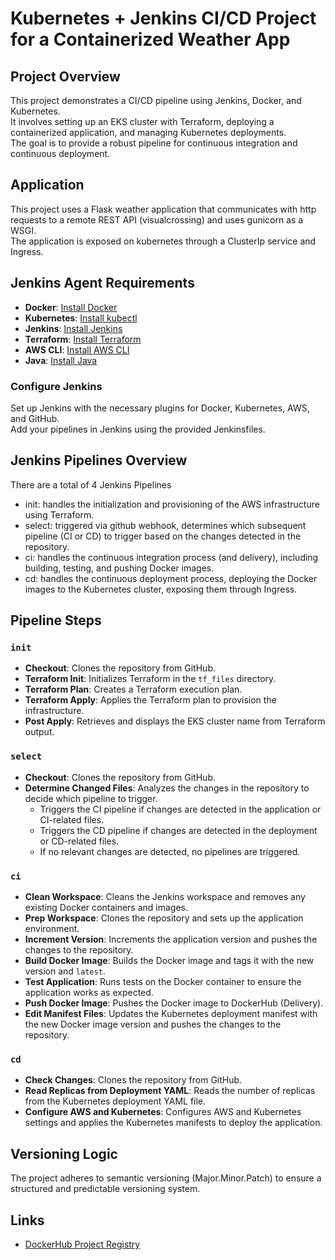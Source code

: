 # Kubernetes + Jenkins CI/CD Project for a Containerized Weather App

## Project Overview

This project demonstrates a CI/CD pipeline using Jenkins, Docker, and Kubernetes. \
It involves setting up an EKS cluster with Terraform, deploying a containerized application, and managing Kubernetes deployments. \
The goal is to provide a robust pipeline for continuous integration and continuous deployment.

## Application
This project uses a Flask weather application that communicates with http requests to a remote REST API (visualcrossing) and uses gunicorn as a WSGI. \
The application is exposed on kubernetes through a ClusterIp service and Ingress.

## Jenkins Agent Requirements

- **Docker**: [Install Docker](https://docs.docker.com/get-docker/)
- **Kubernetes**: [Install kubectl](https://kubernetes.io/docs/tasks/tools/)
- **Jenkins**: [Install Jenkins](https://www.jenkins.io/doc/book/installing/)
- **Terraform**: [Install Terraform](https://www.terraform.io/downloads.html)
- **AWS CLI**: [Install AWS CLI](https://docs.aws.amazon.com/cli/latest/userguide/install-cliv2.html)
- **Java**: [Install Java](https://www.oracle.com/java/technologies/downloads/#java17)


### Configure Jenkins

Set up Jenkins with the necessary plugins for Docker, Kubernetes, AWS, and GitHub. \
Add your pipelines in Jenkins using the provided Jenkinsfiles.

## Jenkins Pipelines Overview
There are a total of 4 Jenkins Pipelines
- init: handles the initialization and provisioning of the AWS infrastructure using Terraform.
- select: triggered via github webhook, determines which subsequent pipeline (CI or CD) to trigger based on the changes detected in the repository.
- ci: handles the continuous integration process (and delivery), including building, testing, and pushing Docker images.
- cd: handles the continuous deployment process, deploying the Docker images to the Kubernetes cluster, exposing them through Ingress.

## Pipeline Steps

### `init`

- **Checkout**: Clones the repository from GitHub.
- **Terraform Init**: Initializes Terraform in the `tf_files` directory.
- **Terraform Plan**: Creates a Terraform execution plan.
- **Terraform Apply**: Applies the Terraform plan to provision the infrastructure.
- **Post Apply**: Retrieves and displays the EKS cluster name from Terraform output.

### `select`

- **Checkout**: Clones the repository from GitHub.
- **Determine Changed Files**: Analyzes the changes in the repository to decide which pipeline to trigger.
  - Triggers the CI pipeline if changes are detected in the application or CI-related files.
  - Triggers the CD pipeline if changes are detected in the deployment or CD-related files.
  - If no relevant changes are detected, no pipelines are triggered.

### `ci`

- **Clean Workspace**: Cleans the Jenkins workspace and removes any existing Docker containers and images.
- **Prep Workspace**: Clones the repository and sets up the application environment.
- **Increment Version**: Increments the application version and pushes the changes to the repository.
- **Build Docker Image**: Builds the Docker image and tags it with the new version and `latest`.
- **Test Application**: Runs tests on the Docker container to ensure the application works as expected.
- **Push Docker Image**: Pushes the Docker image to DockerHub (Delivery).
- **Edit Manifest Files**: Updates the Kubernetes deployment manifest with the new Docker image version and pushes the changes to the repository.

### `cd`

- **Check Changes**: Clones the repository from GitHub.
- **Read Replicas from Deployment YAML**: Reads the number of replicas from the Kubernetes deployment YAML file.
- **Configure AWS and Kubernetes**: Configures AWS and Kubernetes settings and applies the Kubernetes manifests to deploy the application.

## Versioning Logic
The project adheres to semantic versioning (Major.Minor.Patch) to ensure a structured and predictable versioning system.

## Links
- [DockerHub Project Registry](https://hub.docker.com/repository/docker/evgenyniko/kubernetes_weather_app)